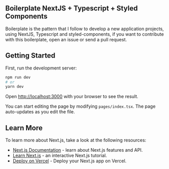 ## Boilerplate NextJS + Typescript + Styled Components

<p>
  Boilerplate is the pattern that I follow to develop a new application projects, using NextJS, Typescript and styled-components, if you want to contribute with this boilerplate, open an issue or send a pull request.
</p>

## Getting Started

First, run the development server:

```bash
npm run dev
# or
yarn dev
```

Open [http://localhost:3000](http://localhost:3000) with your browser to see the result.

You can start editing the page by modifying `pages/index.tsx`. The page auto-updates as you edit the file.

## Learn More

To learn more about Next.js, take a look at the following resources:

- [Next.js Documentation](https://nextjs.org/docs) - learn about Next.js features and API.
- [Learn Next.js](https://nextjs.org/learn) - an interactive Next.js tutorial.
- [Deploy on Vercel](https://vercel.com/new?utm_source=create-next-app&utm_medium=default-template&utm_campaign=create-next-app-readme) - Deploy your Next.js app on Vercel.